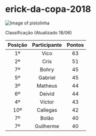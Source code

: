 # erick-da-copa-2018

![Image of pistolinha](https://mhmcdn.ynvolve.net/?w=750&h=450&quality=100&clipping=landscape&url=//manualdohomemmoderno.com.br/files/2018/06/canarinho-pistola-2.jpg&hash=7f6edc49001a3e9253b2fadda408e1719063b87e87407c32ed88525aca2c8318)

Classificação (Atualizado 18/06)

| Posição | Participante | Pontos | 
| :----: | :----: | :----: | 
| 1º | Vico | 63 |
| 2º | Cris | 51 |
| 7º | Bohry | 45 |
| 5º | Gabriel | 45 |
| 3º | Matheus | 44 |
| 6º | Deivid | 44 |
| 4º | Victor | 43 |
| 10º | Callegas | 42 |
| 7º | Bolão | 40 |
| 7º | Guilherme | 40 |






